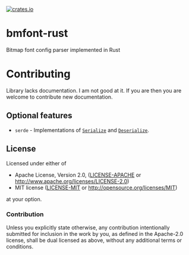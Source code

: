 [![crates.io](https://img.shields.io/crates/v/bmfont.svg)](https://crates.io/crates/bmfont)

# bmfont-rust

Bitmap font config parser implemented in Rust

# Contributing

Library lacks documentation. I am not good at it. If you are then you are welcome to contribute new documentation.

## Optional features

* `serde` - Implementations of
[`Serialize`](https://docs.serde.rs/serde/ser/trait.Serialize.html) and
[`Deserialize`](https://docs.serde.rs/serde/de/trait.Deserialize.html).

## License

Licensed under either of

 * Apache License, Version 2.0, ([LICENSE-APACHE](LICENSE-APACHE) or http://www.apache.org/licenses/LICENSE-2.0)
 * MIT license ([LICENSE-MIT](LICENSE-MIT) or http://opensource.org/licenses/MIT)

at your option.

### Contribution

Unless you explicitly state otherwise, any contribution intentionally
submitted for inclusion in the work by you, as defined in the Apache-2.0
license, shall be dual licensed as above, without any additional terms or
conditions.
